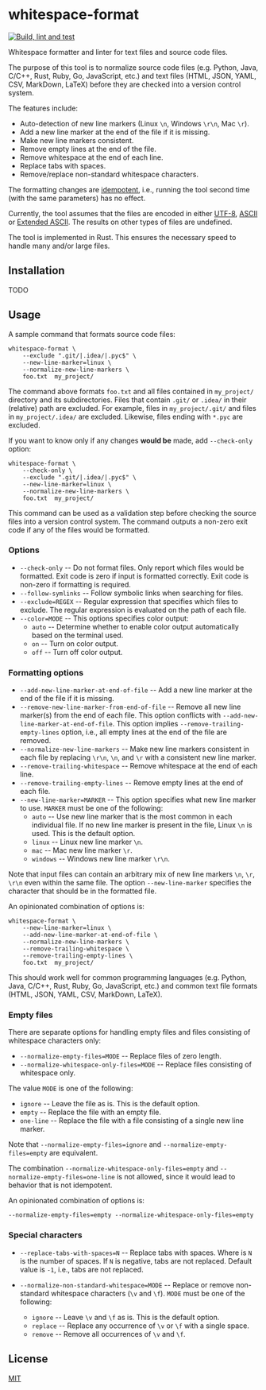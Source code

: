 # whitespace-format

[![Build, lint and test](https://github.com/DavidPal/whitespace-format-rust/actions/workflows/build.yaml/badge.svg)](https://github.com/DavidPal/whitespace-format-rust/actions/workflows/build.yaml)

Whitespace formatter and linter for text files and source code files.

The purpose of this tool is to normalize source code files (e.g. Python, Java,
C/C++, Rust, Ruby, Go, JavaScript, etc.) and text files (HTML, JSON, YAML, CSV,
MarkDown, LaTeX) before they are checked into a version control system.

The features include:

* Auto-detection of new line markers (Linux `\n`, Windows `\r\n`, Mac `\r`).
* Add a new line marker at the end of the file if it is missing.
* Make new line markers consistent.
* Remove empty lines at the end of the file.
* Remove whitespace at the end of each line.
* Replace tabs with spaces.
* Remove/replace non-standard whitespace characters.

The formatting changes are
[idempotent](https://en.wikipedia.org/wiki/Idempotence), i.e., running the tool
second time (with the same parameters) has no effect.

Currently, the tool assumes that the files are encoded in either
[UTF-8](https://en.wikipedia.org/wiki/UTF-8),
[ASCII](https://en.wikipedia.org/wiki/ASCII) or [Extended
ASCII](https://en.wikipedia.org/wiki/Extended_ASCII). The results on other
types of files are undefined. 

The tool is implemented in Rust. This ensures the necessary speed to handle
many and/or large files.

## Installation

TODO

## Usage

A sample command that formats source code files:
```shell
whitespace-format \
    --exclude ".git/|.idea/|.pyc$" \
    --new-line-marker=linux \
    --normalize-new-line-markers \
    foo.txt  my_project/
```
The command above formats `foo.txt` and all files contained in `my_project/`
directory and its subdirectories. Files that contain `.git/` or `.idea/` in
their (relative) path are excluded. For example, files in `my_project/.git/`
and files in `my_project/.idea/` are excluded. Likewise, files ending with
`*.pyc` are excluded.

If you want to know only if any changes **would be** made, add `--check-only`
option:
```shell
whitespace-format \
    --check-only \
    --exclude ".git/|.idea/|.pyc$" \
    --new-line-marker=linux \
    --normalize-new-line-markers \
    foo.txt  my_project/
```
This command can be used as a validation step before checking the source files
into a version control system. The command outputs a non-zero exit code if any
of the files would be formatted.

### Options

* `--check-only` -- Do not format files. Only report which files would be formatted.
  Exit code is zero if input is formatted correctly. Exit code is non-zero if formatting is required.
* `--follow-symlinks` -- Follow symbolic links when searching for files.
* `--exclude=REGEX` -- Regular expression that specifies which files to exclude.
  The regular expression is evaluated on the path of each file.
* `--color=MODE` -- This options specifies color output:
    * `auto` -- Determine whether to enable color output automatically based on the terminal used.
    * `on` -- Turn on color output.
    * `off` -- Turn off color output.

### Formatting options

* `--add-new-line-marker-at-end-of-file` -- Add a new line marker at the end of the file if it is missing.
* `--remove-new-line-marker-from-end-of-file` -- Remove all new line marker(s) from the end of each file.
  This option conflicts with `--add-new-line-marker-at-end-of-file`.
  This option implies `--remove-trailing-empty-lines` option, i.e., all empty lines at the end of the file are removed.
* `--normalize-new-line-markers` -- Make new line markers consistent in each file
  by replacing `\r\n`, `\n`, and `\r` with a consistent new line marker.
* `--remove-trailing-whitespace` -- Remove whitespace at the end of each line.
* `--remove-trailing-empty-lines` -- Remove empty lines at the end of each file.
* `--new-line-marker=MARKER` -- This option specifies what new line marker to use.
  `MARKER` must be one of the following:
    * `auto` -- Use new line marker that is the most common in each individual file.
      If no new line marker is present in the file, Linux `\n` is used.
      This is the default option.
    * `linux` -- Linux new line marker `\n`.
    * `mac` -- Mac new line marker `\r`.
    * `windows` -- Windows new line marker `\r\n`.

Note that input files can contain an arbitrary mix of new line markers `\n`,
`\r`, `\r\n` even within the same file. The option `--new-line-marker`
specifies the character that should be in the formatted file.

An opinionated combination of options is:
```shell
whitespace-format \
    --new-line-marker=linux \
    --add-new-line-marker-at-end-of-file \
    --normalize-new-line-markers \
    --remove-trailing-whitespace \
    --remove-trailing-empty-lines \
    foo.txt  my_project/
```
This should work well for common programming languages (e.g. Python, Java,
C/C++, Rust, Ruby, Go, JavaScript, etc.) and common text file formats (HTML,
JSON, YAML, CSV, MarkDown, LaTeX).

### Empty files

There are separate options for handling empty files and files consisting of
whitespace characters only:

* `--normalize-empty-files=MODE` -- Replace files of zero length.
* `--normalize-whitespace-only-files=MODE` -- Replace files consisting of whitespace only.

The value `MODE` is one of the following:

* `ignore` -- Leave the file as is. This is the default option.
* `empty` -- Replace the file with an empty file.
* `one-line` -- Replace the file with a file consisting of a single new line marker.

Note that `--normalize-empty-files=ignore` and `--normalize-empty-files=empty` are equivalent.

The combination `--normalize-whitespace-only-files=empty` and
`--normalize-empty-files=one-line` is not allowed, since it would lead to
behavior that is not idempotent.

An opinionated combination of options is:
```shell
--normalize-empty-files=empty --normalize-whitespace-only-files=empty
```

### Special characters

* `--replace-tabs-with-spaces=N` -- Replace tabs with spaces.
  Where is `N` is the number of spaces. If `N` is negative, tabs are not replaced.
  Default value is `-1`, i.e., tabs are not replaced.

* `--normalize-non-standard-whitespace=MODE` -- Replace or remove
  non-standard whitespace characters (`\v` and `\f`). `MODE` must be one of the following:
    * `ignore` -- Leave `\v` and `\f` as is. This is the default option.
    * `replace` -- Replace any occurrence of `\v` or `\f` with a single space.
    * `remove` -- Remove all occurrences of `\v` and `\f`.

## License

[MIT](LICENSE)
